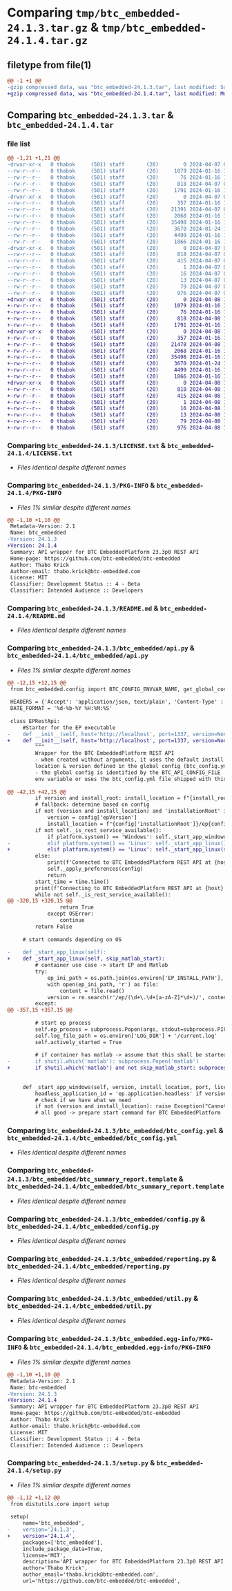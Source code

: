 # Comparing `tmp/btc_embedded-24.1.3.tar.gz` & `tmp/btc_embedded-24.1.4.tar.gz`

## filetype from file(1)

```diff
@@ -1 +1 @@
-gzip compressed data, was "btc_embedded-24.1.3.tar", last modified: Sun Apr  7 08:01:20 2024, max compression
+gzip compressed data, was "btc_embedded-24.1.4.tar", last modified: Mon Apr  8 11:15:01 2024, max compression
```

## Comparing `btc_embedded-24.1.3.tar` & `btc_embedded-24.1.4.tar`

### file list

```diff
@@ -1,21 +1,21 @@
-drwxr-xr-x   0 thabok     (501) staff       (20)        0 2024-04-07 08:01:20.042389 btc_embedded-24.1.3/
--rw-r--r--   0 thabok     (501) staff       (20)     1079 2024-01-16 13:29:56.000000 btc_embedded-24.1.3/LICENSE.txt
--rw-r--r--   0 thabok     (501) staff       (20)       76 2024-01-16 13:29:56.000000 btc_embedded-24.1.3/MANIFEST.in
--rw-r--r--   0 thabok     (501) staff       (20)      818 2024-04-07 08:01:20.042464 btc_embedded-24.1.3/PKG-INFO
--rw-r--r--   0 thabok     (501) staff       (20)     1791 2024-01-16 13:29:56.000000 btc_embedded-24.1.3/README.md
-drwxr-xr-x   0 thabok     (501) staff       (20)        0 2024-04-07 08:01:20.041504 btc_embedded-24.1.3/btc_embedded/
--rw-r--r--   0 thabok     (501) staff       (20)      357 2024-01-16 13:29:56.000000 btc_embedded-24.1.3/btc_embedded/__init__.py
--rw-r--r--   0 thabok     (501) staff       (20)    21391 2024-04-07 08:00:27.000000 btc_embedded-24.1.3/btc_embedded/api.py
--rw-r--r--   0 thabok     (501) staff       (20)     2068 2024-01-16 13:29:56.000000 btc_embedded-24.1.3/btc_embedded/btc_config.yml
--rw-r--r--   0 thabok     (501) staff       (20)    35498 2024-01-16 13:29:56.000000 btc_embedded-24.1.3/btc_embedded/btc_summary_report.template
--rw-r--r--   0 thabok     (501) staff       (20)     3670 2024-01-24 10:47:06.000000 btc_embedded-24.1.3/btc_embedded/config.py
--rw-r--r--   0 thabok     (501) staff       (20)     4499 2024-01-16 13:29:56.000000 btc_embedded-24.1.3/btc_embedded/reporting.py
--rw-r--r--   0 thabok     (501) staff       (20)     1866 2024-01-16 13:29:56.000000 btc_embedded-24.1.3/btc_embedded/util.py
-drwxr-xr-x   0 thabok     (501) staff       (20)        0 2024-04-07 08:01:20.042254 btc_embedded-24.1.3/btc_embedded.egg-info/
--rw-r--r--   0 thabok     (501) staff       (20)      818 2024-04-07 08:01:20.000000 btc_embedded-24.1.3/btc_embedded.egg-info/PKG-INFO
--rw-r--r--   0 thabok     (501) staff       (20)      415 2024-04-07 08:01:20.000000 btc_embedded-24.1.3/btc_embedded.egg-info/SOURCES.txt
--rw-r--r--   0 thabok     (501) staff       (20)        1 2024-04-07 08:01:20.000000 btc_embedded-24.1.3/btc_embedded.egg-info/dependency_links.txt
--rw-r--r--   0 thabok     (501) staff       (20)       16 2024-04-07 08:01:20.000000 btc_embedded-24.1.3/btc_embedded.egg-info/requires.txt
--rw-r--r--   0 thabok     (501) staff       (20)       13 2024-04-07 08:01:20.000000 btc_embedded-24.1.3/btc_embedded.egg-info/top_level.txt
--rw-r--r--   0 thabok     (501) staff       (20)       79 2024-04-07 08:01:20.042695 btc_embedded-24.1.3/setup.cfg
--rw-r--r--   0 thabok     (501) staff       (20)      976 2024-04-07 08:00:31.000000 btc_embedded-24.1.3/setup.py
+drwxr-xr-x   0 thabok     (501) staff       (20)        0 2024-04-08 11:15:01.542532 btc_embedded-24.1.4/
+-rw-r--r--   0 thabok     (501) staff       (20)     1079 2024-01-16 13:29:56.000000 btc_embedded-24.1.4/LICENSE.txt
+-rw-r--r--   0 thabok     (501) staff       (20)       76 2024-01-16 13:29:56.000000 btc_embedded-24.1.4/MANIFEST.in
+-rw-r--r--   0 thabok     (501) staff       (20)      818 2024-04-08 11:15:01.542606 btc_embedded-24.1.4/PKG-INFO
+-rw-r--r--   0 thabok     (501) staff       (20)     1791 2024-01-16 13:29:56.000000 btc_embedded-24.1.4/README.md
+drwxr-xr-x   0 thabok     (501) staff       (20)        0 2024-04-08 11:15:01.541654 btc_embedded-24.1.4/btc_embedded/
+-rw-r--r--   0 thabok     (501) staff       (20)      357 2024-01-16 13:29:56.000000 btc_embedded-24.1.4/btc_embedded/__init__.py
+-rw-r--r--   0 thabok     (501) staff       (20)    21478 2024-04-08 11:14:44.000000 btc_embedded-24.1.4/btc_embedded/api.py
+-rw-r--r--   0 thabok     (501) staff       (20)     2068 2024-01-16 13:29:56.000000 btc_embedded-24.1.4/btc_embedded/btc_config.yml
+-rw-r--r--   0 thabok     (501) staff       (20)    35498 2024-01-16 13:29:56.000000 btc_embedded-24.1.4/btc_embedded/btc_summary_report.template
+-rw-r--r--   0 thabok     (501) staff       (20)     3670 2024-01-24 10:47:06.000000 btc_embedded-24.1.4/btc_embedded/config.py
+-rw-r--r--   0 thabok     (501) staff       (20)     4499 2024-01-16 13:29:56.000000 btc_embedded-24.1.4/btc_embedded/reporting.py
+-rw-r--r--   0 thabok     (501) staff       (20)     1866 2024-01-16 13:29:56.000000 btc_embedded-24.1.4/btc_embedded/util.py
+drwxr-xr-x   0 thabok     (501) staff       (20)        0 2024-04-08 11:15:01.542403 btc_embedded-24.1.4/btc_embedded.egg-info/
+-rw-r--r--   0 thabok     (501) staff       (20)      818 2024-04-08 11:15:01.000000 btc_embedded-24.1.4/btc_embedded.egg-info/PKG-INFO
+-rw-r--r--   0 thabok     (501) staff       (20)      415 2024-04-08 11:15:01.000000 btc_embedded-24.1.4/btc_embedded.egg-info/SOURCES.txt
+-rw-r--r--   0 thabok     (501) staff       (20)        1 2024-04-08 11:15:01.000000 btc_embedded-24.1.4/btc_embedded.egg-info/dependency_links.txt
+-rw-r--r--   0 thabok     (501) staff       (20)       16 2024-04-08 11:15:01.000000 btc_embedded-24.1.4/btc_embedded.egg-info/requires.txt
+-rw-r--r--   0 thabok     (501) staff       (20)       13 2024-04-08 11:15:01.000000 btc_embedded-24.1.4/btc_embedded.egg-info/top_level.txt
+-rw-r--r--   0 thabok     (501) staff       (20)       79 2024-04-08 11:15:01.542836 btc_embedded-24.1.4/setup.cfg
+-rw-r--r--   0 thabok     (501) staff       (20)      976 2024-04-08 11:14:50.000000 btc_embedded-24.1.4/setup.py
```

### Comparing `btc_embedded-24.1.3/LICENSE.txt` & `btc_embedded-24.1.4/LICENSE.txt`

 * *Files identical despite different names*

### Comparing `btc_embedded-24.1.3/PKG-INFO` & `btc_embedded-24.1.4/PKG-INFO`

 * *Files 1% similar despite different names*

```diff
@@ -1,10 +1,10 @@
 Metadata-Version: 2.1
 Name: btc_embedded
-Version: 24.1.3
+Version: 24.1.4
 Summary: API wrapper for BTC EmbeddedPlatform 23.3p0 REST API
 Home-page: https://github.com/btc-embedded/btc-embedded
 Author: Thabo Krick
 Author-email: thabo.krick@btc-embedded.com
 License: MIT
 Classifier: Development Status :: 4 - Beta
 Classifier: Intended Audience :: Developers
```

### Comparing `btc_embedded-24.1.3/README.md` & `btc_embedded-24.1.4/README.md`

 * *Files identical despite different names*

### Comparing `btc_embedded-24.1.3/btc_embedded/api.py` & `btc_embedded-24.1.4/btc_embedded/api.py`

 * *Files 1% similar despite different names*

```diff
@@ -12,15 +12,15 @@
 from btc_embedded.config import BTC_CONFIG_ENVVAR_NAME, get_global_config
 
 HEADERS = {'Accept': 'application/json, text/plain', 'Content-Type' : 'application/json'}
 DATE_FORMAT = '%d-%b-%Y %H:%M:%S'
 
 class EPRestApi:
     #Starter for the EP executable
-    def __init__(self, host='http://localhost', port=1337, version=None, install_root=None, install_location=None, lic='', config=None, license_location=None, timeout=120):
+    def __init__(self, host='http://localhost', port=1337, version=None, install_root=None, install_location=None, lic='', config=None, license_location=None, timeout=120, skip_matlab_start=False):
         """
         Wrapper for the BTC EmbeddedPlatform REST API
         - when created without arguments, it uses the default install 
         location & version defined in the global config (btc_config.yml)
         - the global config is identified by the BTC_API_CONFIG_FILE 
         env variable or uses the btc_config.yml file shipped with this module as a fallback
 
@@ -42,15 +42,15 @@
         if version and install_root: install_location = f"{install_root}/ep{version}"
         # fallback: determine based on config
         if not (version and install_location) and 'installationRoot' in config and 'epVersion' in config:
             version = config['epVersion']
             install_location = f"{config['installationRoot']}/ep{config['epVersion']}"
         if not self._is_rest_service_available():
             if platform.system() == 'Windows': self._start_app_windows(version, install_location, port, license_location, lic, config)
-            elif platform.system() == 'Linux': self._start_app_linux()
+            elif platform.system() == 'Linux': self._start_app_linux(skip_matlab_start)
         else:
             print(f'Connected to BTC EmbeddedPlatform REST API at {host}:{self._PORT_}')
             self._apply_preferences(config)
             return
         start_time = time.time()
         print(f'Connecting to BTC EmbeddedPlatform REST API at {host}:{self._PORT_}')
         while not self._is_rest_service_available():
@@ -320,15 +320,15 @@
                 return True
             except OSError:
                 continue
         return False
 
     # start commands depending on OS
 
-    def _start_app_linux(self):
+    def _start_app_linux(self, skip_matlab_start):
         # container use case -> start EP and Matlab
         try:
             ep_ini_path = os.path.join(os.environ['EP_INSTALL_PATH'], 'ep.ini')
             with open(ep_ini_path, 'r') as file:
                 content = file.read()
             version = re.search(r'/ep/(\d+\.\d+[a-zA-Z]*\d+)/', content).group(1)
         except:
@@ -357,15 +357,15 @@
         
         # start ep process
         self.ep_process = subprocess.Popen(args, stdout=subprocess.PIPE, stderr=subprocess.PIPE)
         self.log_file_path = os.environ['LOG_DIR'] + '/current.log'
         self.actively_started = True
         
         # if container has matlab -> assume that this shall be started as well
-        if shutil.which('matlab'): subprocess.Popen('matlab')
+        if shutil.which('matlab') and not skip_matlab_start: subprocess.Popen('matlab')
 
 
     def _start_app_windows(self, version, install_location, port, license_location, lic, config):
         headless_application_id = 'ep.application.headless' if version < '23.3p0' else 'ep.application.headless.HeadlessApplication'
         # check if we have what we need
         if not (version and install_location): raise Exception("Cannot start BTC EmbeddedPlatform. Arguments version and install_location or install_root directory must be specified or configured in a config file (installationRoot)")
         # all good -> prepare start command for BTC EmbeddedPlatform
```

### Comparing `btc_embedded-24.1.3/btc_embedded/btc_config.yml` & `btc_embedded-24.1.4/btc_embedded/btc_config.yml`

 * *Files identical despite different names*

### Comparing `btc_embedded-24.1.3/btc_embedded/btc_summary_report.template` & `btc_embedded-24.1.4/btc_embedded/btc_summary_report.template`

 * *Files identical despite different names*

### Comparing `btc_embedded-24.1.3/btc_embedded/config.py` & `btc_embedded-24.1.4/btc_embedded/config.py`

 * *Files identical despite different names*

### Comparing `btc_embedded-24.1.3/btc_embedded/reporting.py` & `btc_embedded-24.1.4/btc_embedded/reporting.py`

 * *Files identical despite different names*

### Comparing `btc_embedded-24.1.3/btc_embedded/util.py` & `btc_embedded-24.1.4/btc_embedded/util.py`

 * *Files identical despite different names*

### Comparing `btc_embedded-24.1.3/btc_embedded.egg-info/PKG-INFO` & `btc_embedded-24.1.4/btc_embedded.egg-info/PKG-INFO`

 * *Files 1% similar despite different names*

```diff
@@ -1,10 +1,10 @@
 Metadata-Version: 2.1
 Name: btc-embedded
-Version: 24.1.3
+Version: 24.1.4
 Summary: API wrapper for BTC EmbeddedPlatform 23.3p0 REST API
 Home-page: https://github.com/btc-embedded/btc-embedded
 Author: Thabo Krick
 Author-email: thabo.krick@btc-embedded.com
 License: MIT
 Classifier: Development Status :: 4 - Beta
 Classifier: Intended Audience :: Developers
```

### Comparing `btc_embedded-24.1.3/setup.py` & `btc_embedded-24.1.4/setup.py`

 * *Files 1% similar despite different names*

```diff
@@ -1,12 +1,12 @@
 from distutils.core import setup
 
 setup(
     name='btc_embedded',
-    version='24.1.3',
+    version='24.1.4',
     packages=['btc_embedded'],
     include_package_data=True,
     license='MIT',
     description='API wrapper for BTC EmbeddedPlatform 23.3p0 REST API',
     author='Thabo Krick',
     author_email='thabo.krick@btc-embedded.com',
     url='https://github.com/btc-embedded/btc-embedded',
```

